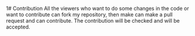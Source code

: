 1# Contribution
All the viewers who want to do some changes in the
 code or want to contribute can fork my repository, 
 then make can make a pull request and can contribute. 
The contribution will be checked and will be accepted. 
